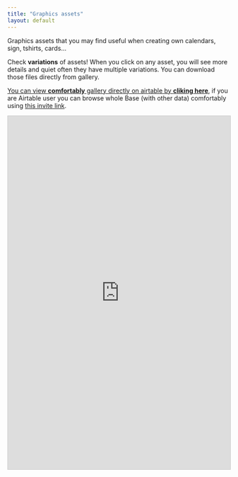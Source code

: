 ```yaml
---
title: "Graphics assets"
layout: default
---
```


Graphics assets that you may find useful when creating own calendars, sign, tshirts, cards...

Check **variations** of assets! When you click on any asset, you will see more details and quiet often they have multiple variations. You can download those files directly from gallery.

<!-- todo: https://stackoverflow.com/a/9976309 to adjust size of iframe -->

[You can view **comfortably** gallery directly on airtable by **cliking here**](https://airtable.com/shrlqWToui8N694VV), if you are Airtable user you can browse whole Base (with other data) comfortably using [this invite link](https://airtable.com/invite/l?inviteId=invGzY4eo0IuBeLOH&inviteToken=a659bdb2c1dfbe48c75c7efbff27e10c9d55404d28d5e07647976dc080aa1741).

<iframe class="airtable-embed" src="https://airtable.com/embed/shrlqWToui8N694VV?backgroundColor=blue&viewControls=on" frameborder="0" onmousewheel="" width="100%" height="800" style="background: transparent; border: 1px solid #ccc;"></iframe>

